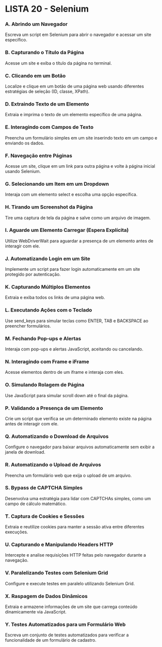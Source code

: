 # LISTA 20 - Selenium
### A. Abrindo um Navegador
Escreva um script em Selenium para abrir o navegador e acessar um site específico.

### B. Capturando o Título da Página
Acesse um site e exiba o título da página no terminal.

### C. Clicando em um Botão
Localize e clique em um botão de uma página web usando diferentes estratégias de seleção (ID, classe, XPath).

### D. Extraindo Texto de um Elemento
Extraia e imprima o texto de um elemento específico de uma página.

### E. Interagindo com Campos de Texto
Preencha um formulário simples em um site inserindo texto em um campo e enviando os dados.

### F. Navegação entre Páginas
Acesse um site, clique em um link para outra página e volte à página inicial usando Selenium.

### G. Selecionando um Item em um Dropdown
Interaja com um elemento select e escolha uma opção específica.

### H. Tirando um Screenshot da Página
Tire uma captura de tela da página e salve como um arquivo de imagem.

### I. Aguarde um Elemento Carregar (Espera Explícita)
Utilize WebDriverWait para aguardar a presença de um elemento antes de interagir com ele.

### J. Automatizando Login em um Site
Implemente um script para fazer login automaticamente em um site protegido por autenticação.

### K. Capturando Múltiplos Elementos
Extraia e exiba todos os links de uma página web.

### L. Executando Ações com o Teclado
Use send_keys para simular teclas como ENTER, TAB e BACKSPACE ao preencher formulários.

### M. Fechando Pop-ups e Alertas
Interaja com pop-ups e alertas JavaScript, aceitando ou cancelando.

### N. Interagindo com Frame e iFrame
Acesse elementos dentro de um iframe e interaja com eles.

### O. Simulando Rolagem de Página
Use JavaScript para simular scroll down até o final da página.

### P. Validando a Presença de um Elemento
Crie um script que verifica se um determinado elemento existe na página antes de interagir com ele.

### Q. Automatizando o Download de Arquivos
Configure o navegador para baixar arquivos automaticamente sem exibir a janela de download.

### R. Automatizando o Upload de Arquivos
Preencha um formulário web que exija o upload de um arquivo.

### S. Bypass de CAPTCHA Simples
Desenvolva uma estratégia para lidar com CAPTCHAs simples, como um campo de cálculo matemático.

### T. Captura de Cookies e Sessões
Extraia e reutilize cookies para manter a sessão ativa entre diferentes execuções.

### U. Capturando e Manipulando Headers HTTP
Intercepte e analise requisições HTTP feitas pelo navegador durante a navegação.

### V. Paralelizando Testes com Selenium Grid
Configure e execute testes em paralelo utilizando Selenium Grid.

### X. Raspagem de Dados Dinâmicos
Extraia e armazene informações de um site que carrega conteúdo dinamicamente via JavaScript.

### Y. Testes Automatizados para um Formulário Web
Escreva um conjunto de testes automatizados para verificar a funcionalidade de um formulário de cadastro.

